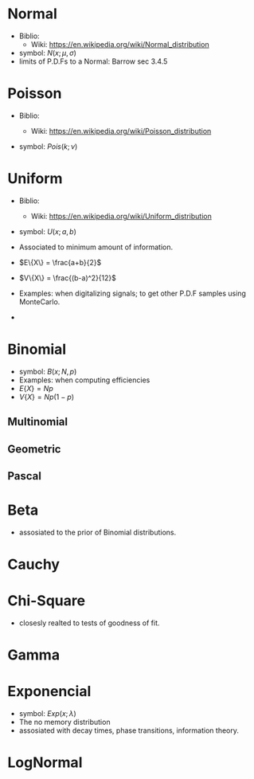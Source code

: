 # Normal

- Biblio:
    - Wiki: https://en.wikipedia.org/wiki/Normal_distribution
- symbol: $N(x;\mu, \sigma)$
- limits of P.D.Fs to a Normal: Barrow sec 3.4.5

# Poisson
- Biblio:
    - Wiki: https://en.wikipedia.org/wiki/Poisson_distribution

- symbol: $Pois(k;\nu)$

# Uniform
- Biblio:
    - Wiki: https://en.wikipedia.org/wiki/Uniform_distribution

- symbol: $U(x;a,b)$
- Associated to minimum amount of information.
- $E\{X\} = \frac{a+b}{2}$
- $V\{X\} = \frac{(b-a)^2}{12}$
- Examples: when digitalizing signals; to get other P.D.F samples using MonteCarlo.
- 

# Binomial

- symbol: $B(x;N,p)$
- Examples: when computing efficiencies
- $E\{X\} = Np$
- $V\{X\} = Np(1-p)$

## Multinomial

## Geometric

## Pascal

# Beta

- assosiated to the prior of Binomial distributions.

# Cauchy

# Chi-Square

- closesly realted to tests of goodness of fit.

# Gamma

# Exponencial

- symbol: $Exp(x;\lambda)$
- The no memory distribution
- assosiated with decay times, phase transitions, information theory.

# LogNormal

